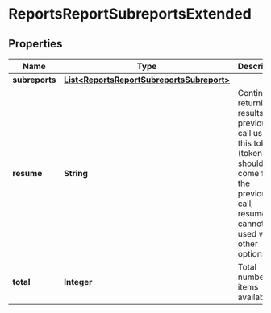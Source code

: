 
# ReportsReportSubreportsExtended

## Properties
Name | Type | Description | Notes
------------ | ------------- | ------------- | -------------
**subreports** | [**List&lt;ReportsReportSubreportsSubreport&gt;**](ReportsReportSubreportsSubreport.md) |  |  [optional]
**resume** | **String** | Continue returning results from previous call using this token (token should come from the previous call, resume cannot be used with other options). |  [optional]
**total** | **Integer** | Total number of items available. |  [optional]




